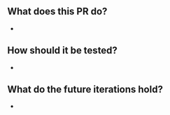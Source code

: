 ## What does this PR do?

-

## How should it be tested?

-

## What do the future iterations hold?

-
